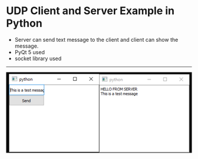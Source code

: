# UDP Client and Server Example in Python

* Server can send text message to the client and client can show the message.
* PyQt 5 used
* socket library used
***

![](figures/Program.png)